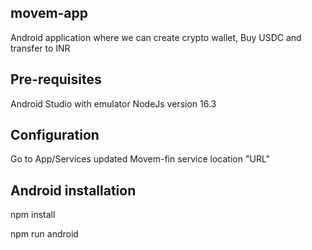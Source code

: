 
## movem-app
Android application where we can create crypto wallet, Buy USDC and transfer to INR 

## Pre-requisites
Android Studio with emulator
NodeJs version 16.3

## Configuration
Go to App/Services
updated Movem-fin service location "URL"

## Android installation

npm install

npm run android

